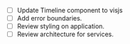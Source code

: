 - [ ] Update Timeline component to visjs
- [ ] Add error boundaries. 
- [ ] Review styling on application. 
- [ ] Review architecture for services. 